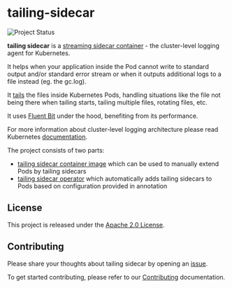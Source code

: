 # tailing-sidecar

![Project Status](https://img.shields.io/badge/status-alpha-important?style=for-the-badge)

**tailing sidecar** is a [streaming sidecar container](https://kubernetes.io/docs/concepts/cluster-administration/logging/#streaming-sidecar-container) - the cluster-level logging agent for Kubernetes.

It helps when your application inside the Pod cannot write to standard output and/or standard error stream or when it outputs additional logs to a file instead (eg. the gc.log).

It [tails](https://en.wikipedia.org/wiki/Tail_(Unix)) the files inside Kubernetes Pods, handling situations like the file not being there when tailing starts, tailing multiple files, rotating files, etc.

It uses [Fluent Bit](https://fluentbit.io/) under the hood, benefiting from its performance.

For more information about cluster-level logging architecture please read Kubernetes
[documentation](https://kubernetes.io/docs/concepts/cluster-administration/logging/#cluster-level-logging-architectures).

The project consists of two parts:

- [tailing sidecar container image](sidecar/) which can be used to manually extend Pods by tailing sidecars
- [tailing sidecar operator](operator/) which automatically adds tailing sidecars to Pods based on configuration provided in annotation

## License

This project is released under the [Apache 2.0 License](LICENSE).

## Contributing

Please share your thoughts about tailing sidecar by opening an [issue](https://github.com/SumoLogic/tailing-sidecar/issues/new).

To get started contributing, please refer to our [Contributing](CONTRIBUTING.md) documentation.
